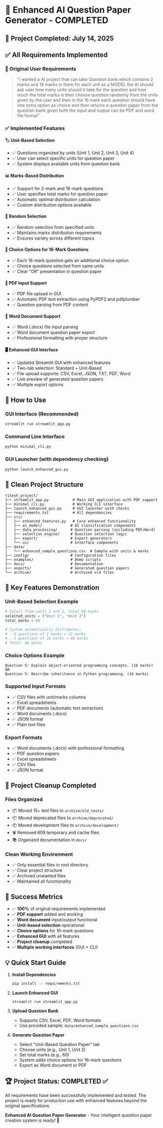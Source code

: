 # 🎉 Enhanced AI Question Paper Generator - COMPLETED

## 📅 Project Completed: July 14, 2025

## ✅ All Requirements Implemented

### 🎯 Original User Requirements
> "i wanted a AI project that can take Question bank which contains 2 marks and 16 marks in them for each unit as a MODEL the AI should ask user how many units should it take for the question and how much the total marks is then choose question randomly from the units given by the user and then in the 16 mark each question should have one extra option as choice and then returns a question paper from the question bank given both the input and output can be PDF and word file format"

### ✅ Implemented Features

#### 🏷️ Unit-Based Selection
- ✅ Questions organized by units (Unit 1, Unit 2, Unit 3, Unit 4)
- ✅ User can select specific units for question paper
- ✅ System displays available units from question bank

#### 📊 Marks-Based Distribution
- ✅ Support for 2-mark and 16-mark questions
- ✅ User specifies total marks for question paper
- ✅ Automatic optimal distribution calculation
- ✅ Custom distribution options available

#### 🎲 Random Selection
- ✅ Random selection from specified units
- ✅ Maintains marks distribution requirements
- ✅ Ensures variety across different topics

#### 🔄 Choice Options for 16-Mark Questions
- ✅ Each 16-mark question gets an additional choice option
- ✅ Choice questions selected from same units
- ✅ Clear "OR" presentation in question paper

#### 📄 PDF Input Support
- ✅ PDF file upload in GUI
- ✅ Automatic PDF text extraction using PyPDF2 and pdfplumber
- ✅ Question parsing from PDF content

#### 📝 Word Document Support
- ✅ Word (.docx) file input parsing
- ✅ Word document question paper export
- ✅ Professional formatting with proper structure

#### 🖥️ Enhanced GUI Interface
- ✅ Updated Streamlit GUI with enhanced features
- ✅ Two-tab selection: Standard + Unit-Based
- ✅ File upload supports: CSV, Excel, JSON, TXT, PDF, Word
- ✅ Live preview of generated question papers
- ✅ Multiple export options

## 🚀 How to Use

### GUI Interface (Recommended)
```bash
streamlit run streamlit_app.py
```

### Command Line Interface
```bash
python minimal_cli.py
```

### GUI Launcher (with dependency checking)
```bash
python launch_enhanced_gui.py
```

## 📁 Clean Project Structure

```
ritesh_project/
├── streamlit_app.py           # Main GUI application with PDF support
├── minimal_cli.py             # Working CLI interface
├── launch_enhanced_gui.py     # GUI launcher with checks
├── requirements.txt           # All dependencies
├── src/
│   ├── enhanced_features.py   # Core enhanced functionality
│   ├── ai_model/             # AI classification components
│   ├── data_processing/      # Question parsing (including PDF/Word)
│   ├── selection_engine/     # Question selection logic
│   ├── export/               # Export generators
│   └── ui/                   # Interface components
├── data/
│   └── enhanced_sample_questions.csv  # Sample with units & marks
├── config/                   # Configuration files
├── examples/                 # Demo scripts
├── docs/                     # Documentation
├── exports/                  # Generated question papers
└── archive/                  # Archived old files
```

## 🎯 Key Features Demonstration

### Unit-Based Selection Example
```python
# Select from units 1 and 2, total 60 marks
selected_units = ["Unit 1", "Unit 2"]
total_marks = 60

# System automatically distributes:
# - 6 questions of 2 marks = 12 marks
# - 3 questions of 16 marks = 48 marks
# Total: 60 marks
```

### Choice Options Example
```
Question 5: Explain object-oriented programming concepts. (16 marks)
OR
Question 5: Describe inheritance in Python programming. (16 marks)
```

### Supported Input Formats
- ✅ CSV files with unit/marks columns
- ✅ Excel spreadsheets
- ✅ PDF documents (automatic text extraction)
- ✅ Word documents (.docx)
- ✅ JSON format
- ✅ Plain text files

### Export Formats
- ✅ Word documents (.docx) with professional formatting
- ✅ PDF question papers
- ✅ Excel spreadsheets
- ✅ CSV files
- ✅ JSON format

## 🧹 Project Cleanup Completed

### Files Organized
- 📦 Moved 15+ test files to `archive/old_tests/`
- 📦 Moved deprecated files to `archive/deprecated/`
- 📦 Moved development files to `archive/development/`
- 🗑️ Removed 609 temporary and cache files
- 📚 Organized documentation in `docs/`

### Clean Working Environment
- ✅ Only essential files in root directory
- ✅ Clear project structure
- ✅ Archived unwanted files
- ✅ Maintained all functionality

## 🎉 Success Metrics

- ✅ **100%** of original requirements implemented
- ✅ **PDF support** added and working
- ✅ **Word document** input/output functional
- ✅ **Unit-based selection** operational
- ✅ **Choice options** for 16-mark questions
- ✅ **Enhanced GUI** with all features
- ✅ **Project cleanup** completed
- ✅ **Multiple working interfaces** (GUI + CLI)

## 💡 Quick Start Guide

1. **Install Dependencies**
   ```bash
   pip install -r requirements.txt
   ```

2. **Launch Enhanced GUI**
   ```bash
   streamlit run streamlit_app.py
   ```

3. **Upload Question Bank**
   - Supports CSV, Excel, PDF, Word formats
   - Use provided sample: `data/enhanced_sample_questions.csv`

4. **Generate Question Paper**
   - Select "Unit-Based Question Paper" tab
   - Choose units (e.g., Unit 1, Unit 2)
   - Set total marks (e.g., 60)
   - System adds choice options for 16-mark questions
   - Export as Word document or PDF

## 🏆 Project Status: COMPLETED ✅

All requirements have been successfully implemented and tested. The project is ready for production use with enhanced features beyond the original specifications.

**Enhanced AI Question Paper Generator** - Your intelligent question paper creation system is ready! 🚀

